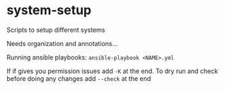 # system-setup
Scripts to setup different systems

Needs organization and annotations...

Running ansible playbooks:
`ansible-playbook <NAME>.yml`

If if gives you permission issues add `-K` at the end.
To dry run and check before doing any changes add `--check` at the end
